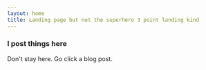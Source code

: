 ```yaml
---
layout: home
title: Landing page but not the superhero 3 point landing kind
---
```


### I post things here
Don't stay here. Go click a blog post.